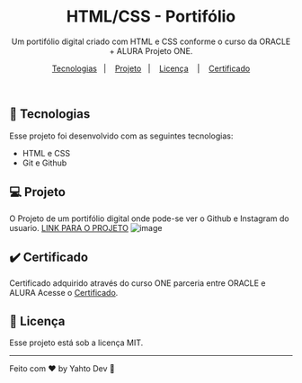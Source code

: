 <h1 align="center"> HTML/CSS - Portifólio </h1>

<p align="center">
Um portifólio digital criado com HTML e CSS conforme o curso da ORACLE + ALURA Projeto ONE.
</p>

<p align="center">
  <a href="#-tecnologias">Tecnologias</a>&nbsp;&nbsp;&nbsp;|&nbsp;&nbsp;&nbsp;
  <a href="#-projeto">Projeto</a>&nbsp;&nbsp;&nbsp;|&nbsp;&nbsp;&nbsp;
  <a href="#memo-licença">Licença</a>
  &nbsp;&nbsp;&nbsp;|&nbsp;&nbsp;&nbsp;
  <a href="#-certificado"> Certificado</a>
</p>

<br>

## 🚀 Tecnologias

Esse projeto foi desenvolvido com as seguintes tecnologias:

- HTML e CSS
- Git e Github

## 💻 Projeto

O Projeto de um portifólio digital onde pode-se ver o Github e Instagram do usuario.
[LINK PARA O PROJETO]()
![image]()




## :heavy_check_mark: Certificado

Certificado adquirido através do curso ONE parceria entre ORACLE e ALURA Acesse o [Certificado]().

## :memo: Licença

Esse projeto está sob a licença MIT.

---

Feito com ♥ by Yahto Dev :maple_leaf:
